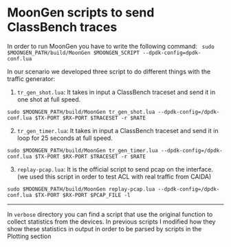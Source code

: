 # MoonGen scripts to send ClassBench traces

In order to run MoonGen you have to write the following command:
` sudo $MOONGEN_PATH/build/MoonGen $MOONGEN_SCRIPT --dpdk-config=dpdk-conf.lua`

In our scenario we developed three script to do different things with the traffic generator:
1. `tr_gen_shot.lua`: It takes in input a ClassBench traceset and send it in one shot at full speed. 

`` sudo $MOONGEN_PATH/build/MoonGen tr_gen_shot.lua --dpdk-config=/dpdk-conf.lua $TX-PORT $RX-PORT $TRACESET -r $RATE  ``

2. `tr_gen_timer.lua`: It takes in input a ClassBench traceset and send it in loop for 25 seconds at full speed. 

`` sudo $MOONGEN_PATH/build/MoonGen tr_gen_timer.lua --dpdk-config=/dpdk-conf.lua $TX-PORT $RX-PORT $TRACESET -r $RATE  ``


3. `replay-pcap.lua`: It is the official script to send pcap on the interface. (we used this script in order to test ACL with real traffic from CAIDA)

`` sudo $MOONGEN_PATH/build/MoonGen replay-pcap.lua --dpdk-config=/dpdk-conf.lua $TX-PORT $RX-PORT $PCAP_FILE -l ``



-------

In `verbose` directory you can find a script that use the original function to collect statistics from the devices. In previous scripts I modified how they show these statistics in output in order to be parsed by scripts in the Plotting section

